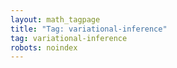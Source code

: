 ```yaml
---
layout: math_tagpage
title: "Tag: variational-inference"
tag: variational-inference
robots: noindex
---
```

